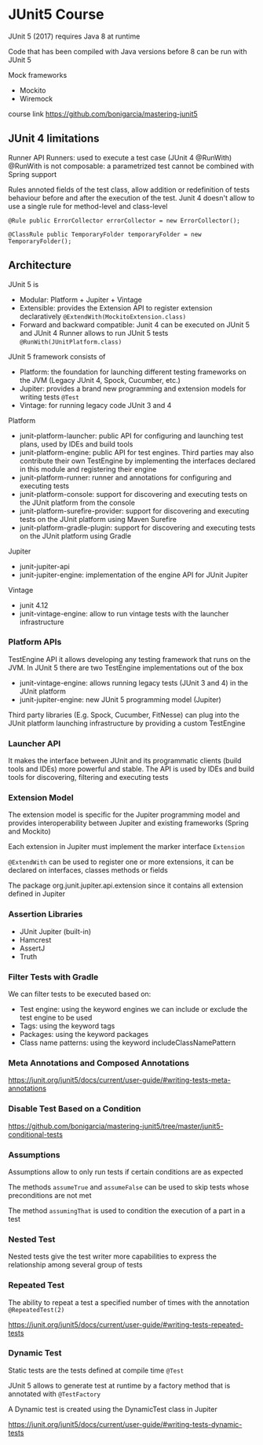 # JUnit5 Course

JUnit 5 (2017) requires Java 8 at runtime

Code that has been compiled with Java versions before 8 can be run with JUnit 5

Mock frameworks

- Mockito
- Wiremock

course link https://github.com/bonigarcia/mastering-junit5

## JUnit 4 limitations

Runner API
Runners: used to execute a test case (JUnit 4 @RunWith)
@RunWith is not composable: a parametrized test cannot be combined with Spring support 

Rules
annoted fields of the test class, allow addition or redefinition of tests behaviour
before and after the execution of the test.
Junit 4 doesn't allow to use a single rule for method-level and class-level

`@Rule
public ErrorCollector errorCollector = new ErrorCollector();
`

`@ClassRule
public TemporaryFolder temporaryFolder = new TemporaryFolder();
`

## Architecture

JUnit 5 is
- Modular: Platform + Jupiter + Vintage
- Extensible: provides the Extension API to register extension declaratively `@ExtendWith(MockitoExtension.class)`
- Forward and backward compatible: Junit 4 can be executed on JUnit 5 and JUnit 4 Runner allows to run JUnit 5 tests `@RunWith(JUnitPlatform.class)`

JUnit 5 framework consists of 
- Platform: the foundation for launching different testing frameworks on the JVM (Legacy JUnit 4, Spock, Cucumber, etc.)
- Jupiter: provides a brand new programming and extension models for writing tests `@Test`
- Vintage: for running legacy code JUnit 3 and 4

Platform
- junit-platform-launcher: public API for configuring and launching test plans, used by IDEs and build tools
- junit-platform-engine: public API for test engines. Third parties may also contribute their own TestEngine by implementing
the interfaces declared in this module and registering their engine
- junit-platform-runner: runner and annotations for configuring and executing tests
- junit-platform-console: support for discovering and executing tests on the JUnit platform from the console
- junit-platform-surefire-provider: support for discovering and executing tests on the JUnit platform using Maven Surefire
- junit-platform-gradle-plugin: support for discovering and executing tests on the JUnit platform using Gradle

Jupiter
- junit-jupiter-api
- junit-jupiter-engine: implementation of the engine API for JUnit Jupiter

Vintage
- junit 4.12
- junit-vintage-engine: allow to run vintage tests with the launcher infrastructure

### Platform APIs

TestEngine API
it allows developing any testing framework that runs on the JVM.
In JUnit 5 there are two TestEngine implementations out of the box
- junit-vintage-engine: allows running legacy tests (JUnit 3 and 4) in the JUnit platform
- junit-jupiter-engine: new JUnit 5 programming model (Jupiter) 

Third party libraries (E.g. Spock, Cucumber, FitNesse) can plug into the JUnit platform launching infrastructure by 
providing a custom TestEngine

### Launcher API

It makes the interface between JUnit and its programmatic clients (build tools and IDEs) more powerful and stable.
The API is used by IDEs and build tools for discovering, filtering and executing tests 

### Extension Model

The extension model is specific for the Jupiter programming model and provides interoperability between
Jupiter and existing frameworks (Spring and Mockito)

Each extension in Jupiter must implement the marker interface `Extension`

`@ExtendWith` can be used to register one or more extensions, it can be declared on interfaces, classes
methods or fields

The package org.junit.jupiter.api.extension since it contains all extension defined in Jupiter

### Assertion Libraries
- JUnit Jupiter (built-in)
- Hamcrest
- AssertJ
- Truth

### Filter Tests with Gradle
We can filter tests to be executed based on:

- Test engine: using the keyword engines we can include or exclude the test engine to be used
- Tags: using the keyword tags
- Packages: using the keyword packages
- Class name patterns: using the keyword includeClassNamePattern

### Meta Annotations and Composed Annotations
https://junit.org/junit5/docs/current/user-guide/#writing-tests-meta-annotations

### Disable Test Based on a Condition
https://github.com/bonigarcia/mastering-junit5/tree/master/junit5-conditional-tests

### Assumptions
Assumptions allow to only run tests if certain conditions are as expected

The methods `assumeTrue` and `assumeFalse` can be used to skip tests whose preconditions are not met

The method `assumingThat` is used to condition the execution of a part in a test

### Nested Test
Nested tests give the test writer more capabilities to express the relationship among several group of tests

### Repeated Test
The ability to repeat a test a specified number of times with the annotation `@RepeatedTest(2)`

https://junit.org/junit5/docs/current/user-guide/#writing-tests-repeated-tests

### Dynamic Test
Static tests are the tests defined at compile time `@Test`

JUnit 5 allows to generate test at runtime by a factory method that is annotated with `@TestFactory`

A Dynamic test is created using the DynamicTest class in Jupiter

https://junit.org/junit5/docs/current/user-guide/#writing-tests-dynamic-tests 